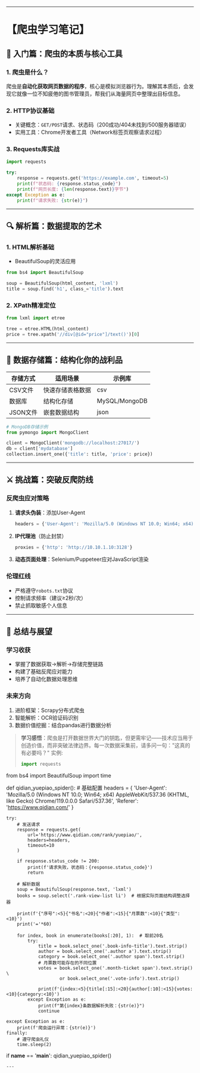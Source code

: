 
---

# 【爬虫学习笔记】

## 📖 入门篇：爬虫的本质与核心工具
### 1. 爬虫是什么？
爬虫是**自动化获取网页数据的程序**，核心是模拟浏览器行为。理解其本质后，会发现它就像一位不知疲倦的图书管理员，帮我们从海量网页中整理出目标信息。

### 2. HTTP协议基础
- 关键概念：`GET/POST`请求、状态码（200成功/404未找到/500服务器错误）
- 实用工具：Chrome开发者工具（Network标签页观察请求过程）

### 3. Requests库实战
```python
import requests

try:
    response = requests.get('https://example.com', timeout=5)
    print(f"状态码: {response.status_code}")
    print(f"网页长度: {len(response.text)}字节")
except Exception as e:
    print(f"请求失败: {str(e)}")
```

---

## 🔍 解析篇：数据提取的艺术
### 1. HTML解析基础
- BeautifulSoup的灵活应用
```python
from bs4 import BeautifulSoup

soup = BeautifulSoup(html_content, 'lxml')
title = soup.find('h1', class_='title').text
```

### 2. XPath精准定位
```python
from lxml import etree

tree = etree.HTML(html_content)
price = tree.xpath('//div[@id="price"]/text()')[0]
```

---

## 💾 数据存储篇：结构化你的战利品
| 存储方式 | 适用场景 | 示例库 |
|---------|----------|--------|
| CSV文件 | 快速存储表格数据 | csv |
| 数据库 | 结构化存储 | MySQL/MongoDB |
| JSON文件 | 嵌套数据结构 | json |

```python
# MongoDB存储示例
from pymongo import MongoClient

client = MongoClient('mongodb://localhost:27017/')
db = client['mydatabase']
collection.insert_one({'title': title, 'price': price})
```

---

## ⚔️ 挑战篇：突破反爬防线
### 反爬虫应对策略
1. **请求头伪装**：添加User-Agent
   ```python
   headers = {'User-Agent': 'Mozilla/5.0 (Windows NT 10.0; Win64; x64) AppleWebKit...'}
   ```
2. **IP代理池**（防止封禁）
   ```python
   proxies = {'http': 'http://10.10.1.10:3128'}
   ```
3. **动态页面处理**：Selenium/Puppeteer应对JavaScript渲染

### 伦理红线
- 严格遵守`robots.txt`协议
- 控制请求频率（建议≥2秒/次）
- 禁止抓取敏感个人信息

---

## 🚀 总结与展望
### 学习收获
- 掌握了数据获取→解析→存储完整链路
- 构建了基础反爬应对能力
- 培养了自动化数据处理思维

### 未来方向
1. 进阶框架：Scrapy分布式爬虫
2. 智能解析：OCR验证码识别
3. 数据价值挖掘：结合pandas进行数据分析

> **学习感悟**：爬虫是打开数据世界大门的钥匙，但更需牢记——技术应当用于创造价值，而非突破法律边界。每一次数据采集前，请多问一句："这真的有必要吗？"
实例:
> ```python
> import requests
from bs4 import BeautifulSoup
import time

def qidian_yuepiao_spider():
    # 基础配置
    headers = {
        'User-Agent': 'Mozilla/5.0 (Windows NT 10.0; Win64; x64) AppleWebKit/537.36 (KHTML, like Gecko) Chrome/119.0.0.0 Safari/537.36',
        'Referer': 'https://www.qidian.com/'
    }
    
    try:
        # 发送请求
        response = requests.get(
            url='https://www.qidian.com/rank/yuepiao/',
            headers=headers,
            timeout=10
        )
        
        if response.status_code != 200:
            print(f'请求失败，状态码：{response.status_code}')
            return

        # 解析数据
        soup = BeautifulSoup(response.text, 'lxml')
        books = soup.select('.rank-view-list li')  # 根据实际页面结构调整选择器
        
        print(f'{"序号":<5}{"书名":<20}{"作者":<15}{"月票数":<10}{"类型":<10}')
        print('='*60)
        
        for index, book in enumerate(books[:20], 1):  # 取前20名
            try:
                title = book.select_one('.book-info-title').text.strip()
                author = book.select_one('.author a').text.strip()
                category = book.select_one('.author span').text.strip()
                # 月票数可能存在的不同位置
                votes = book.select_one('.month-ticket span').text.strip() \
                        or book.select_one('.vote-info').text.strip()
                
                print(f'{index:<5}{title[:15]:<20}{author[:10]:<15}{votes:<10}{category:<10}')
            except Exception as e:
                print(f"第{index}条数据解析失败：{str(e)}")
                continue

    except Exception as e:
        print(f'爬虫运行异常：{str(e)}')
    finally:
        # 遵守爬虫礼仪
        time.sleep(2)

if __name__ == '__main__':
    qidian_yuepiao_spider()
```
---


